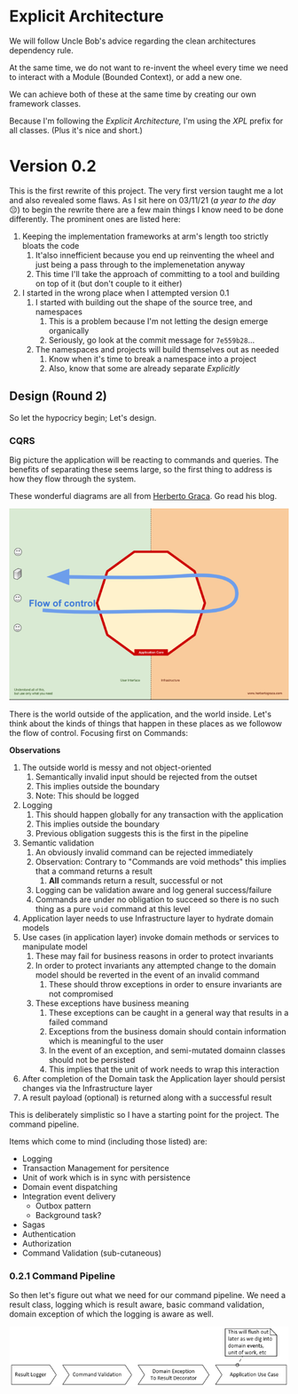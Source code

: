 ﻿# Explicit Architecture

We will follow Uncle Bob's advice regarding the clean architectures dependency rule.

At the same time, we do not want to re-invent the wheel every time we need to interact with a Module (Bounded Context), or add a new one.

We can achieve both of these at the same time by creating our own framework classes.

Because I'm following the *Explicit Architecture,* I'm using the *XPL* prefix for all classes. (Plus it's nice and short.)

# Version 0.2

This is the first rewrite of this project. The very first version taught me a lot and also revealed some flaws.
As I sit here on 03/11/21 (*a year to the day* :pensive:) to begin the rewrite there are a few main things I know need to be done differently.
The prominent ones are listed here:

1. Keeping the implementation frameworks at arm's length too strictly bloats the code
   1. It'also innefficient because you end up reinventing the wheel and just being a pass through to the implemenetation anyway
   2. This time I'll take the approach of committing to a tool and building on top of it (but don't couple to it either)
2. I started in the wrong place when I attempted version 0.1
   1. I started with building out the shape of the source tree, and namespaces
      1. This is a problem because I'm not letting the design emerge organically
      2. Seriously, go look at the commit message for `7e559b28`...
   2. The namespaces and projects will build themselves out as needed
      1. Know when it's time to break a namespace into a project
      2. Also, know that some are already separate *Explicitly*

## Design (Round 2)

So let the hypocricy begin; Let's design.

### CQRS

Big picture the application will be reacting to commands and queries.
The benefits of separating these seems large, so the first thing to address is how they flow through the system.

These wonderful diagrams are all from [Herberto Graca](https://herbertograca.com/). Go read his blog.

![Flow Of Control](./flow-of-control.png)

There is the world outside of the application, and the world inside.
Let's think about the kinds of things that happen in these places as we followow the flow of control.
Focusing first on Commands:

**Observations**
1. The outside world is messy and not object-oriented
   1. Semantically invalid input should be rejected from the outset
   2. This implies outside the boundary
   3. Note: This should be logged
2. Logging
   1. This should happen globally for any transaction with the application
   2. This implies outside the boundary
   3. Previous obligation suggests this is the first in the pipeline
3. Semantic validation
   1. An obviously invalid command can be rejected immediately
   2. Observation: Contrary to "Commands are void methods" this implies that a command returns a result
      1. **All** commands return a result, successful or not
   3. Logging can be validation aware and log general success/failure
   4. Commands are under no obligation to succeed so there is no such thing as a pure `void` command at this level
4. Application layer needs to use Infrastructure layer to hydrate domain models
5. Use cases (in application layer) invoke domain methods or services to manipulate model
   1. These may fail for business reasons in order to protect invariants
   2. In order to protect invariants any attempted change to the domain model should be reverted in the event of an invalid command
      1. These should throw exceptions in order to ensure invariants are not compromised
   3. These exceptions have business meaning
      1. These exceptions can be caught in a general way that results in a failed command
      3. Exceptions from the business domain should contain information which is meaningful to the user
      4. In the event of an exception, and semi-mutated domainn classes should not be persisted
        1. This implies that the unit of work needs to wrap this interaction
6. After completion of the Domain task the Application layer should persist changes via the Infrastructure layer
7. A result payload (optional) is returned along with a successful result

This is deliberately simplistic so I have a starting point for the project. The command pipeline.

Items which come to mind (including those listed) are:
- Logging
- Transaction Management for persitence
- Unit of work which is in sync with persistence
- Domain event dispatching
- Integration event delivery
  - Outbox pattern
  - Background task?
- Sagas
- Authentication
- Authorization
- Command Validation (sub-cutaneous)

### 0.2.1 Command Pipeline

So then let's figure out what we need for our command pipeline.
We need a result class, logging which is result aware, basic command validation, domain exception of which the logging is aware as well.

![v0.2.1](v0.2.1.png)




